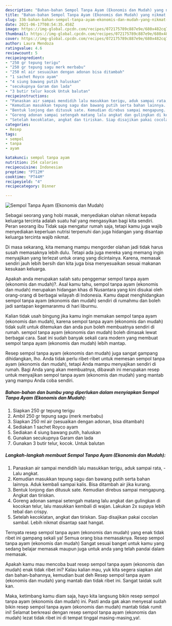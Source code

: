 ```yaml
---
description: "Bahan-bahan Sempol Tanpa Ayam (Ekonomis dan Mudah) yang nikmat Untuk Jualan"
title: "Bahan-bahan Sempol Tanpa Ayam (Ekonomis dan Mudah) yang nikmat Untuk Jualan"
slug: 336-bahan-bahan-sempol-tanpa-ayam-ekonomis-dan-mudah-yang-nikmat-untuk-jualan
date: 2021-06-17T08:54:35.458Z
image: https://img-global.cpcdn.com/recipes/072175789c887e9e/680x482cq70/sempol-tanpa-ayam-ekonomis-dan-mudah-foto-resep-utama.jpg
thumbnail: https://img-global.cpcdn.com/recipes/072175789c887e9e/680x482cq70/sempol-tanpa-ayam-ekonomis-dan-mudah-foto-resep-utama.jpg
cover: https://img-global.cpcdn.com/recipes/072175789c887e9e/680x482cq70/sempol-tanpa-ayam-ekonomis-dan-mudah-foto-resep-utama.jpg
author: Laura Mendoza
ratingvalue: 4.6
reviewcount: 5
recipeingredient:
- "250 gr tepung terigu"
- "250 gr tepung sagu merk merbabu"
- "250 ml air sesuaikan dengan adonan bisa ditambah"
- "1 sachet Royco ayam"
- "4 siung bawang putih haluskan"
- "secukupnya Garam dan lada"
- "3 butir telur kocok Untuk balutan"
recipeinstructions:
- "Panaskan air sampai mendidih lalu masukkan terigu, aduk sampai rata,  Lalu angkat."
- "Kemudian masukkan tepung sagu dan bawang putih serta bahan lainnya. Aduk kembali sampai kalis. Bisa ditambah air jika kurang."
- "Bentuk lonjong dan ditusuk sate. Kemudian direbus sampai mengapung. Angkat dan tiriskan."
- "Goreng adonan sampai setengah matang lalu angkat dan gulingkan di kocokan telur, lalu masukkan kembali di wajan. Lakukan 2x supaya lebih tebal dan crispy."
- "Setelah kecoklatan, angkat dan tiriskan. Siap disajikan pakai cocolan sambal. Lebih nikmat disantap saat hangat."
categories:
- Resep
tags:
- sempol
- tanpa
- ayam

katakunci: sempol tanpa ayam 
nutrition: 254 calories
recipecuisine: Indonesian
preptime: "PT12M"
cooktime: "PT44M"
recipeyield: "4"
recipecategory: Dinner

---
```



![Sempol Tanpa Ayam (Ekonomis dan Mudah)](https://img-global.cpcdn.com/recipes/072175789c887e9e/680x482cq70/sempol-tanpa-ayam-ekonomis-dan-mudah-foto-resep-utama.jpg)

Sebagai seorang yang hobi masak, menyediakan olahan nikmat kepada keluarga tercinta adalah suatu hal yang mengasyikan bagi kita sendiri. Peran seorang ibu Tidak saja mengatur rumah saja, tetapi kamu juga wajib menyediakan keperluan nutrisi terpenuhi dan juga hidangan yang disantap keluarga tercinta wajib nikmat.

Di masa  sekarang, kita memang mampu mengorder olahan jadi tidak harus susah memasaknya lebih dulu. Tetapi ada juga mereka yang memang ingin menyajikan yang terlezat untuk orang yang dicintainya. Karena, memasak sendiri jauh lebih bersih dan kita juga bisa menyesuaikan sesuai makanan kesukaan keluarga. 



Apakah anda merupakan salah satu penggemar sempol tanpa ayam (ekonomis dan mudah)?. Asal kamu tahu, sempol tanpa ayam (ekonomis dan mudah) merupakan hidangan khas di Nusantara yang kini disukai oleh orang-orang di berbagai wilayah di Indonesia. Kamu dapat menghidangkan sempol tanpa ayam (ekonomis dan mudah) sendiri di rumahmu dan boleh jadi santapan kegemaranmu di hari liburmu.

Kalian tidak usah bingung jika kamu ingin memakan sempol tanpa ayam (ekonomis dan mudah), karena sempol tanpa ayam (ekonomis dan mudah) tidak sulit untuk ditemukan dan anda pun boleh membuatnya sendiri di rumah. sempol tanpa ayam (ekonomis dan mudah) boleh dimasak lewat berbagai cara. Saat ini sudah banyak sekali cara modern yang membuat sempol tanpa ayam (ekonomis dan mudah) lebih mantap.

Resep sempol tanpa ayam (ekonomis dan mudah) juga sangat gampang dihidangkan, lho. Anda tidak perlu ribet-ribet untuk memesan sempol tanpa ayam (ekonomis dan mudah), tetapi Anda mampu menyajikan sendiri di rumah. Bagi Anda yang akan membuatnya, dibawah ini merupakan resep untuk menyajikan sempol tanpa ayam (ekonomis dan mudah) yang mantab yang mampu Anda coba sendiri.

<!--inarticleads1-->

##### Bahan-bahan dan bumbu yang diperlukan dalam menyiapkan Sempol Tanpa Ayam (Ekonomis dan Mudah):

1. Siapkan 250 gr tepung terigu
1. Ambil 250 gr tepung sagu (merk merbabu)
1. Siapkan 250 ml air (sesuaikan dengan adonan, bisa ditambah)
1. Sediakan 1 sachet Royco ayam
1. Sediakan 4 siung bawang putih, haluskan
1. Gunakan secukupnya Garam dan lada
1. Gunakan 3 butir telur, kocok. Untuk balutan




<!--inarticleads2-->

##### Langkah-langkah membuat Sempol Tanpa Ayam (Ekonomis dan Mudah):

1. Panaskan air sampai mendidih lalu masukkan terigu, aduk sampai rata,  - Lalu angkat.
1. Kemudian masukkan tepung sagu dan bawang putih serta bahan lainnya. Aduk kembali sampai kalis. Bisa ditambah air jika kurang.
1. Bentuk lonjong dan ditusuk sate. Kemudian direbus sampai mengapung. Angkat dan tiriskan.
1. Goreng adonan sampai setengah matang lalu angkat dan gulingkan di kocokan telur, lalu masukkan kembali di wajan. Lakukan 2x supaya lebih tebal dan crispy.
1. Setelah kecoklatan, angkat dan tiriskan. Siap disajikan pakai cocolan sambal. Lebih nikmat disantap saat hangat.




Ternyata resep sempol tanpa ayam (ekonomis dan mudah) yang enak tidak ribet ini gampang sekali ya! Semua orang bisa memasaknya. Resep sempol tanpa ayam (ekonomis dan mudah) Sangat sesuai banget untuk kamu yang sedang belajar memasak maupun juga untuk anda yang telah pandai dalam memasak.

Apakah kamu mau mencoba buat resep sempol tanpa ayam (ekonomis dan mudah) enak tidak ribet ini? Kalau kalian mau, yuk kita segera siapkan alat dan bahan-bahannya, kemudian buat deh Resep sempol tanpa ayam (ekonomis dan mudah) yang mantab dan tidak ribet ini. Sangat taidak sulit kan. 

Maka, ketimbang kamu diam saja, hayo kita langsung bikin resep sempol tanpa ayam (ekonomis dan mudah) ini. Pasti anda gak akan menyesal sudah bikin resep sempol tanpa ayam (ekonomis dan mudah) mantab tidak rumit ini! Selamat berkreasi dengan resep sempol tanpa ayam (ekonomis dan mudah) lezat tidak ribet ini di tempat tinggal masing-masing,ya!.


